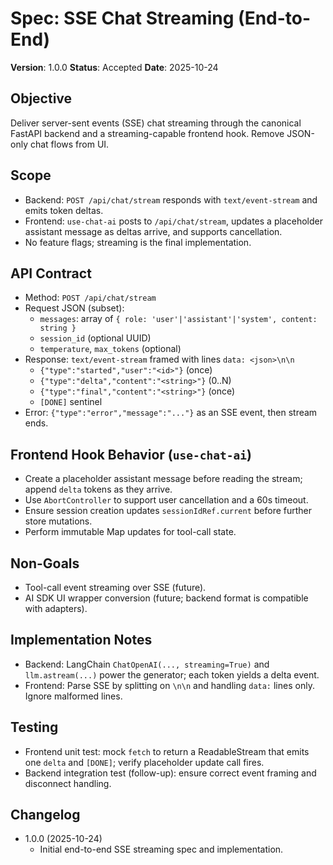 # Spec: SSE Chat Streaming (End-to-End)

**Version**: 1.0.0
**Status**: Accepted
**Date**: 2025-10-24

## Objective

Deliver server-sent events (SSE) chat streaming through the canonical FastAPI backend and a streaming-capable frontend hook. Remove JSON-only chat flows from UI.

## Scope

- Backend: `POST /api/chat/stream` responds with `text/event-stream` and emits token deltas.
- Frontend: `use-chat-ai` posts to `/api/chat/stream`, updates a placeholder assistant message as deltas arrive, and supports cancellation.
- No feature flags; streaming is the final implementation.

## API Contract

- Method: `POST /api/chat/stream`
- Request JSON (subset):
  - `messages`: array of `{ role: 'user'|'assistant'|'system', content: string }`
  - `session_id` (optional UUID)
  - `temperature`, `max_tokens` (optional)
- Response: `text/event-stream` framed with lines `data: <json>\n\n`
  - `{"type":"started","user":"<id>"}` (once)
  - `{"type":"delta","content":"<string>"}` (0..N)
  - `{"type":"final","content":"<string>"}` (once)
  - `[DONE]` sentinel
- Error: `{"type":"error","message":"..."}` as an SSE event, then stream ends.

## Frontend Hook Behavior (`use-chat-ai`)

- Create a placeholder assistant message before reading the stream; append `delta` tokens as they arrive.
- Use `AbortController` to support user cancellation and a 60s timeout.
- Ensure session creation updates `sessionIdRef.current` before further store mutations.
- Perform immutable Map updates for tool-call state.

## Non-Goals

- Tool-call event streaming over SSE (future).
- AI SDK UI wrapper conversion (future; backend format is compatible with adapters).

## Implementation Notes

- Backend: LangChain `ChatOpenAI(..., streaming=True)` and `llm.astream(...)` power the generator; each token yields a delta event.
- Frontend: Parse SSE by splitting on `\n\n` and handling `data:` lines only. Ignore malformed lines.

## Testing

- Frontend unit test: mock `fetch` to return a ReadableStream that emits one `delta` and `[DONE]`; verify placeholder update call fires.
- Backend integration test (follow-up): ensure correct event framing and disconnect handling.

## Changelog

- 1.0.0 (2025-10-24)
  - Initial end-to-end SSE streaming spec and implementation.
